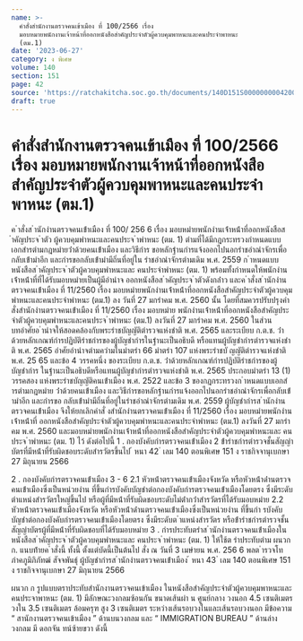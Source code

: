```yaml
---
name: >-
  คำสั่งสำนักงานตรวจคนเข้าเมือง ที่ 100/2566 เรื่อง
  มอบหมายพนักงานเจ้าหน้าที่ออกหนังสือสำคัญประจำตัวผู้ควบคุมพาหนะและคนประจำพาหนะ
  (ตม.1)
date: '2023-06-27'
category: ง พิเศษ
volume: 140
section: 151
page: 42
source: 'https://ratchakitcha.soc.go.th/documents/140D151S0000000004200.pdf'
draft: true
---
```


# คำสั่งสำนักงานตรวจคนเข้าเมือง ที่ 100/2566 เรื่อง มอบหมายพนักงานเจ้าหน้าที่ออกหนังสือสำคัญประจำตัวผู้ควบคุมพาหนะและคนประจำพาหนะ (ตม.1)

ค ําสั่งส ํานักงํานตรวจคนเข้ําเมือง ที่ 100/ 256 6 เรื่อง มอบหมํายพนักงํานเจ้ําหน้ําที่ออกหนังสือส ําคัญประจ ําตัว ผู้ควบคุมพําหนะและคนประจ ําพําหนะ (ตม. 1) ตํามที่ได้มีกฎกระทรวงกําหนดแบบเอกสํารตํามกฎหมํายว่ําด้วยคนเข้ําเมือง และวิธีกําร ขอหลักฐํานกํารแจ้งออกไปนอกรําชอําณําจักรเพื่อกลับเข้ํามําอีก และกํารขอกลับเข้ํามํามีถิ่นที่อยู่ใน รําชอําณําจักรตํามเดิม พ.ศ. 2559 ก ําหนดแบบหนังสือส ําคัญประจ ําตัวผู้ควบคุมพําหนะและ คนประจําพําหนะ (ตม. 1) พร้อมทั้งกําหนดให้พนักงํานเจ้ําหน้ําที่ที่ได้รับมอบหมํายเป็นผู้มีอํานําจ ออกหนังสือส ําคัญประจ ําตัวดังกล่ําว และค ําสั่งส ํานักงํานตรวจคนเข้ําเมือง ที่ 11/2560 เรื่อง มอบหมํายพนักงํานเจ้ําหน้ําที่ออกหนังสือสําคัญประจําตัวผู้ควบคุมพําหนะและคนประจําพําหนะ (ตม.1) ลง วันที่ 27 มกรําคม พ.ศ. 2560 นั้น โดยที่สมควรปรับปรุงคําสั่งสํานักงํานตรวจคนเข้ําเมือง ที่ 11/2560 เรื่อง มอบหมําย พนักงํานเจ้ําหน้ําที่ออกหนังสือสําคัญประจําตัวผู้ควบคุมพําหนะและคนประจ ําพําหนะ (ตม.1) ลงวันที่ 27 มกรําคม พ.ศ. 2560 ในส่วนบทอําศัยอ ํานําจให้สอดคล้องกับพระรําชบัญญัติตํารวจแห่งชําติ พ.ศ. 2565 และระเบียบ ก.ต.ช. ว่ําด้วยหลักเกณฑ์กํารปฏิบัติรําชกํารของผู้บัญชํากํารในฐํานะเป็นอธิบดี หรือแทนผู้บัญชํากํารตํารวจแห่งชําติ พ.ศ. 2565 อําศัยอํานําจตํามควํามในมําตรํา 66 มําตรํา 107 แห่งพระรําชบั ญญัติตํารวจแห่งชําติ พ.ศ. 25 65 และข้อ 4 วรรคหนึ่ง ของระเบียบ ก.ต.ช. ว่ําด้วยหลักเกณฑ์กํารปฏิบัติรําชกํารของผู้บัญชํากําร ในฐํานะเป็นอธิบดีหรือแทนผู้บัญชํากํารตํารวจแห่งชําติ พ.ศ. 2565 ประกอบมําตรํา 13 (1) วรรคสอง แห่งพระรําชบัญญัติคนเข้ําเมือง พ.ศ. 2522 และข้อ 3 ของกฎกระทรวงก ําหนดแบบเอกสํารตํามกฎหมําย ว่ําด้วยคนเข้ําเมือง และวิธีกํารขอหลักฐํานกํารแจ้งออกไปนอกรําชอําณําจักรเพื่อกลับเข้ํามําอีก และกํารขอ กลับเข้ํามํามีถิ่นที่อยู่ในรําชอําณําจักรตํามเดิม พ.ศ. 2559 ผู้บัญชํากํารส ํานักงํานตรวจคนเข้ําเมือง จึงให้ยกเลิกคําสั่ งสํานักงํานตรวจคนเข้ําเมือง ที่ 11/2560 เรื่อง มอบหมํายพนักงํานเจ้ําหน้ําที่ ออกหนังสือสําคัญประจําตัวผู้ควบคุมพําหนะและคนประจําพําหนะ (ตม.1) ลงวันที่ 27 มกรําคม พ.ศ. 2560 และมอบหมํายพนักงํานเจ้ําหน้ําที่ออกหนังสือสําคัญประจําตัวผู้ควบคุมพําหนะและ คนประจ ําพําหนะ (ตม. 1) ไว้ ดังต่อไปนี้ 1 . กองบังคับกํารตรวจคนเข้ําเมือง 2 ข้ํารําชกํารตํารวจชั้นสัญญําบัตรที่มีหน้ําที่รับผิดชอบระดับสํารวัตรขึ้นไป ้ หนา 42 ่ เลม 140 ตอนพิเศษ 151 ง ราชกิจจานุเบกษา 27 มิถุนายน 2566

2 . กองบังคับกํารตรวจคนเข้ําเมือง 3 - 6 2.1 หัวหน้ําตรวจคนเข้ําเมืองจังหวัด หรือหัวหน้ําด่ํานตรวจคนเข้ําเมืองซึ่งเป็นหน่วยงําน ที่ขึ้นกํารบังคับบัญชําต่อกองบังคับกํารตรวจคนเข้ําเมืองโดยตรง ซึ่งมีระดับตําแหน่งสํารวัตรใหญ่ขึ้นไป หรือผู้ที่มีหน้ําที่รับผิดชอบระดับไม่ต่ํากว่ําสํารวัตรที่ได้รับมอบหมําย 2.2 หัวหน้ําตรวจคนเข้ําเมืองจังหวัด หรือหัวหน้ําด่ํานตรวจคนเข้ําเมืองซึ่งเป็นหน่วยงําน ที่ขึ้นกํา รบังคับบัญชําต่อกองบังคับกํารตรวจคนเข้ําเมืองโดยตรง ซึ่งมีระดับต ําแหน่งสํารวัตร หรือข้ํารําชกํารตํารวจชั้นสัญญําบัตรผู้ที่มีหน้ําที่รับผิดชอบที่ได้รับมอบหมําย 3 . กํารประทับตรําส ํานักงํานตรวจคนเข้ําเมืองในหนังสือส ําคัญประจ ําตัวผู้ควบคุมพําหนะและ คนประจ ําพําหนะ (ตม. 1) ให้ใช้ต รําประทับตําม ผนวก ก. แนบท้ํายค ําสั่งนี้ ทั้งนี้ ตั้งแต่บัดนี้เป็นต้นไป สั่ง ณ วันที่ 3 เมษํายน พ.ศ. 256 6 พลต ํารวจโท ภําคภูมิภิภัทฒ์ สัจจพันธุ์ ผู้บัญชํากํารส ํานักงํานตรวจคนเข้ําเมือง ้ หนา 43 ่ เลม 140 ตอนพิเศษ 151 ง ราชกิจจานุเบกษา 27 มิถุนายน 2566

ผนวก ก รูปแบบตราประทับสำนักงานตรวจคนเข้าเมือง ในหนังสือสำคัญประจำตัวผู้ควบคุมพาหนะและคนประจาพาหนะ (ตม. 1) มีลักษณะวงกลมซ้อนกัน ขนาดเส้นผ่า น ศูนย์กลาง วงนอก 4.5 เซนติเมตร วงใน 3.5 เซนติเมตร ล้อมครุฑ สูง 3 เซนติเมตร ระหว่างเส้นรอบวงในและเส้นรอบวงนอก มีข้อความ “ สานักงานตรวจคนเข้าเมือง ” ด้านบนวงกลม และ “ IMMIGRATION BUREAU ” ด้านล่างวงกลม มี ดอกจัน ทน์ซ้ายขวา ดังนี้

